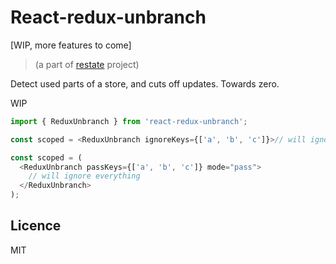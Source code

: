# React-redux-unbranch
[WIP, more features to come]
> (a part of [restate](https://github.com/theKashey/restate) project)

Detect used parts of a store, and cuts off updates. Towards zero.

WIP

```js
import { ReduxUnbranch } from 'react-redux-unbranch';

const scoped = <ReduxUnbranch ignoreKeys={['a', 'b', 'c']}>// will ignore everything</ReduxUnbranch>;

const scoped = (
  <ReduxUnbranch passKeys={['a', 'b', 'c']} mode="pass">
    // will ignore everything
  </ReduxUnbranch>
);
```

## Licence

MIT
